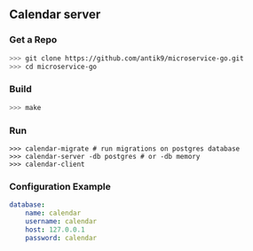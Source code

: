 ## Calendar server

### Get a Repo
```bash
>>> git clone https://github.com/antik9/microservice-go.git
>>> cd microservice-go
```

### Build

```bash
>>> make
```

### Run

```
>>> calendar-migrate # run migrations on postgres database
>>> calendar-server -db postgres # or -db memory
>>> calendar-client
```

### Configuration Example

```yaml
database:
    name: calendar
    username: calendar
    host: 127.0.0.1
    password: calendar
```
